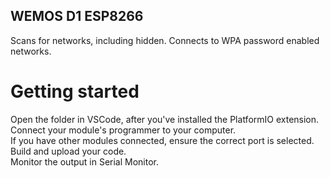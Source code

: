 ## WEMOS D1 ESP8266
Scans for networks, including hidden.
Connects to WPA password enabled networks.

# Getting started
Open the folder in VSCode, after you've installed the PlatformIO extension.</br>
Connect your module's programmer to your computer.</br>
If you have other modules connected, ensure the correct port is selected.</br>
Build and upload your code.</br>
Monitor the output in Serial Monitor.</br>
